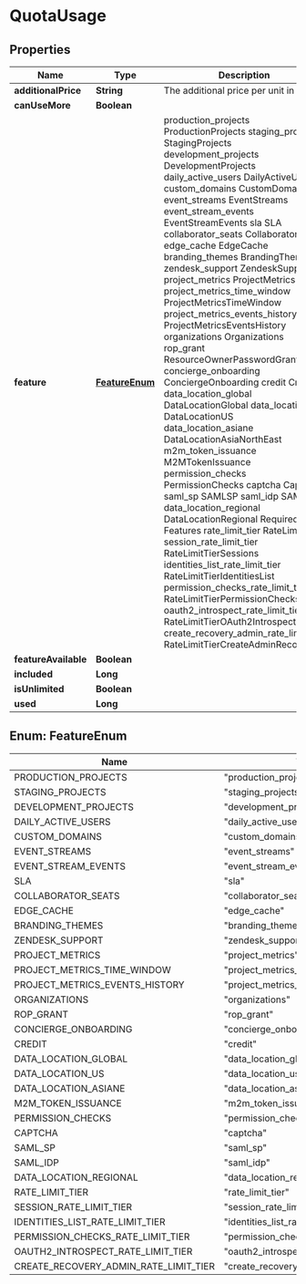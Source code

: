 

# QuotaUsage


## Properties

| Name | Type | Description | Notes |
|------------ | ------------- | ------------- | -------------|
|**additionalPrice** | **String** | The additional price per unit in cents. |  |
|**canUseMore** | **Boolean** |  |  |
|**feature** | [**FeatureEnum**](#FeatureEnum) |  production_projects ProductionProjects staging_projects StagingProjects development_projects DevelopmentProjects daily_active_users DailyActiveUsers custom_domains CustomDomains event_streams EventStreams event_stream_events EventStreamEvents sla SLA collaborator_seats CollaboratorSeats edge_cache EdgeCache branding_themes BrandingThemes zendesk_support ZendeskSupport project_metrics ProjectMetrics project_metrics_time_window ProjectMetricsTimeWindow project_metrics_events_history ProjectMetricsEventsHistory organizations Organizations rop_grant ResourceOwnerPasswordGrant concierge_onboarding ConciergeOnboarding credit Credit data_location_global DataLocationGlobal data_location_us DataLocationUS data_location_asiane DataLocationAsiaNorthEast m2m_token_issuance M2MTokenIssuance permission_checks PermissionChecks captcha Captcha saml_sp SAMLSP saml_idp SAMLIDP data_location_regional DataLocationRegional  Required Features rate_limit_tier RateLimitTier session_rate_limit_tier RateLimitTierSessions identities_list_rate_limit_tier RateLimitTierIdentitiesList permission_checks_rate_limit_tier RateLimitTierPermissionChecks oauth2_introspect_rate_limit_tier RateLimitTierOAuth2Introspect create_recovery_admin_rate_limit_tier RateLimitTierCreateAdminRecovery |  |
|**featureAvailable** | **Boolean** |  |  |
|**included** | **Long** |  |  |
|**isUnlimited** | **Boolean** |  |  |
|**used** | **Long** |  |  |



## Enum: FeatureEnum

| Name | Value |
|---- | -----|
| PRODUCTION_PROJECTS | &quot;production_projects&quot; |
| STAGING_PROJECTS | &quot;staging_projects&quot; |
| DEVELOPMENT_PROJECTS | &quot;development_projects&quot; |
| DAILY_ACTIVE_USERS | &quot;daily_active_users&quot; |
| CUSTOM_DOMAINS | &quot;custom_domains&quot; |
| EVENT_STREAMS | &quot;event_streams&quot; |
| EVENT_STREAM_EVENTS | &quot;event_stream_events&quot; |
| SLA | &quot;sla&quot; |
| COLLABORATOR_SEATS | &quot;collaborator_seats&quot; |
| EDGE_CACHE | &quot;edge_cache&quot; |
| BRANDING_THEMES | &quot;branding_themes&quot; |
| ZENDESK_SUPPORT | &quot;zendesk_support&quot; |
| PROJECT_METRICS | &quot;project_metrics&quot; |
| PROJECT_METRICS_TIME_WINDOW | &quot;project_metrics_time_window&quot; |
| PROJECT_METRICS_EVENTS_HISTORY | &quot;project_metrics_events_history&quot; |
| ORGANIZATIONS | &quot;organizations&quot; |
| ROP_GRANT | &quot;rop_grant&quot; |
| CONCIERGE_ONBOARDING | &quot;concierge_onboarding&quot; |
| CREDIT | &quot;credit&quot; |
| DATA_LOCATION_GLOBAL | &quot;data_location_global&quot; |
| DATA_LOCATION_US | &quot;data_location_us&quot; |
| DATA_LOCATION_ASIANE | &quot;data_location_asiane&quot; |
| M2M_TOKEN_ISSUANCE | &quot;m2m_token_issuance&quot; |
| PERMISSION_CHECKS | &quot;permission_checks&quot; |
| CAPTCHA | &quot;captcha&quot; |
| SAML_SP | &quot;saml_sp&quot; |
| SAML_IDP | &quot;saml_idp&quot; |
| DATA_LOCATION_REGIONAL | &quot;data_location_regional&quot; |
| RATE_LIMIT_TIER | &quot;rate_limit_tier&quot; |
| SESSION_RATE_LIMIT_TIER | &quot;session_rate_limit_tier&quot; |
| IDENTITIES_LIST_RATE_LIMIT_TIER | &quot;identities_list_rate_limit_tier&quot; |
| PERMISSION_CHECKS_RATE_LIMIT_TIER | &quot;permission_checks_rate_limit_tier&quot; |
| OAUTH2_INTROSPECT_RATE_LIMIT_TIER | &quot;oauth2_introspect_rate_limit_tier&quot; |
| CREATE_RECOVERY_ADMIN_RATE_LIMIT_TIER | &quot;create_recovery_admin_rate_limit_tier&quot; |



